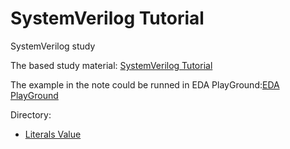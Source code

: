 # SystemVerilog Tutorial

SystemVerilog study



The based study material:
[SystemVerilog Tutorial](http://www.asic-world.com/systemverilog/literal_values4.html#String_Literals)

The example in the note could be runned in EDA PlayGround:[EDA PlayGround](http://www.edaplayground.com/home)



Directory:

- [Literals Value](https://github.com/chenpup/SV/blob/master/note/Literal%20Values.md)



